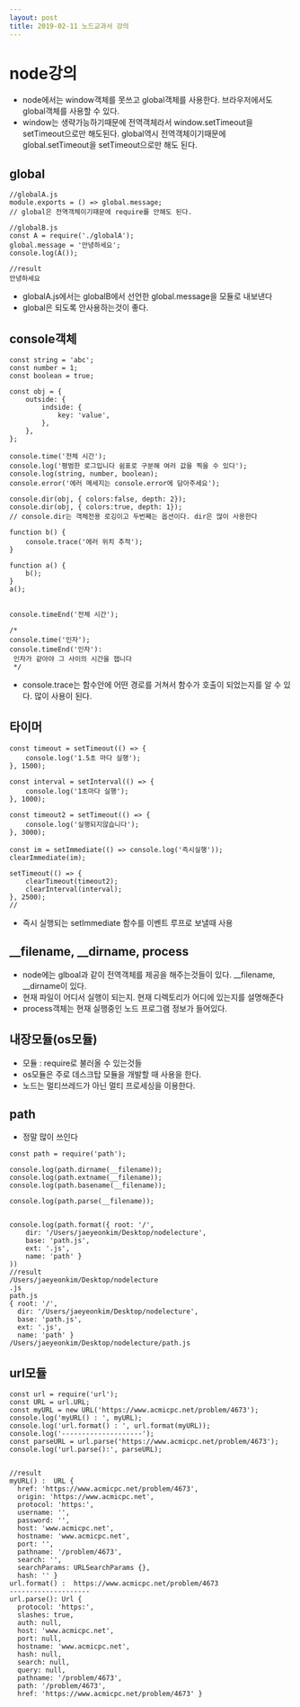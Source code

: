 ```yaml
---
layout: post
title: 2019-02-11 노드교과서 강의
---
```


node강의
=

- node에서는 window객체를 못쓰고 global객체를 사용한다. 브라우저에서도 global객체를 사용할 수 있다.
- window는 생략가능하기때문에 전역객체라서 window.setTimeout을 setTimeout으로만 해도된다. global역시 전역객체이기때문에 global.setTimeout을 setTimeout으로만 해도 된다.


## global

```
//globalA.js
module.exports = () => global.message;
// global은 전역객체이기때문에 require를 안해도 된다.

//globalB.js
const A = require('./globalA');
global.message = '안녕하세요';
console.log(A());

//result
안녕하세요
```
- globalA.js에서는 globalB에서 선언한 global.message을 모듈로 내보낸다
- global은 되도록 안사용하는것이 좋다.

## console객체

```
const string = 'abc';
const number = 1;
const boolean = true;

const obj = {
    outside: {
        indside: {
            key: 'value',
        },
    },
};

console.time('전체 시간');
console.log('평범한 로그입니다 쉼표로 구분해 여러 값을 찍을 수 있다');
console.log(string, number, boolean);
console.error('에러 메세지는 console.error에 담아주세요');

console.dir(obj, { colors:false, depth: 2});
console.dir(obj, { colors:true, depth: 1});
// console.dir는 객체전용 로깅이고 두번째는 옵션이다. dir은 많이 사용한다

function b() {
    console.trace('에러 위치 추적');
}

function a() {
    b();
}
a();


console.timeEnd('전체 시간');

/*
console.time('인자');
console.timeEnd('인자'):
 인자가 같아야 그 사이의 시간을 잽니다
 */
```
- console.trace는 함수안에 어떤 경로를 거쳐서 함수가 호출이 되었는지를 알 수 있다. 많이 사용이 된다.


## 타이머

```
const timeout = setTimeout(() => {
    console.log('1.5초 마다 실행');
}, 1500);

const interval = setInterval(() => {
    console.log('1초마다 실행');
}, 1000);

const timeout2 = setTimeout(() => {
    console.log('실행되지않습니다');
}, 3000);

const im = setImmediate(() => console.log('즉시실행'));
clearImmediate(im);

setTimeout(() => {
    clearTimeout(timeout2);
    clearInterval(interval);
}, 2500);
//
```
- 즉시 실행되는 setImmediate 함수를 이벤트 루프로 보낼때 사용


## __filename, __dirname, process

- node에는 glboal과 같이 전역객체를 제공을 해주는것들이 있다. __filename, __dirname이 있다.
- 현재 파일이 어디서 실행이 되는지. 현재 디렉토리가 어디에 있는지를 설명해준다
- process객체는 현재 실행중인 노드 프로그램 정보가 들어있다.


## 내장모듈(os모듈)

- 모듈 : require로 불러올 수 있는것들
- os모듈은 주로 데스크탑 모듈을 개발할 때 사용을 한다.
- 노드는 멀티쓰레드가 아닌 멀티 프로세싱을 이용한다.

## path

- 정말 많이 쓰인다
```
const path = require('path');

console.log(path.dirname(__filename));
console.log(path.extname(__filename));
console.log(path.basename(__filename));

console.log(path.parse(__filename));


console.log(path.format({ root: '/',
    dir: '/Users/jaeyeonkim/Desktop/nodelecture',
    base: 'path.js',
    ext: '.js',
    name: 'path' }
))
//result
/Users/jaeyeonkim/Desktop/nodelecture
.js
path.js
{ root: '/',
  dir: '/Users/jaeyeonkim/Desktop/nodelecture',
  base: 'path.js',
  ext: '.js',
  name: 'path' }
/Users/jaeyeonkim/Desktop/nodelecture/path.js

```

## url모듈

```
const url = require('url');
const URL = url.URL;
const myURL = new URL('https://www.acmicpc.net/problem/4673');
console.log('myURL() : ', myURL);
console.log('url.format() : ', url.format(myURL));
console.log('--------------------');
const parseURL = url.parse('https://www.acmicpc.net/problem/4673');
console.log('url.parse():', parseURL);


//result
myURL() :  URL {
  href: 'https://www.acmicpc.net/problem/4673',
  origin: 'https://www.acmicpc.net',
  protocol: 'https:',
  username: '',
  password: '',
  host: 'www.acmicpc.net',
  hostname: 'www.acmicpc.net',
  port: '',
  pathname: '/problem/4673',
  search: '',
  searchParams: URLSearchParams {},
  hash: '' }
url.format() :  https://www.acmicpc.net/problem/4673
--------------------
url.parse(): Url {
  protocol: 'https:',
  slashes: true,
  auth: null,
  host: 'www.acmicpc.net',
  port: null,
  hostname: 'www.acmicpc.net',
  hash: null,
  search: null,
  query: null,
  pathname: '/problem/4673',
  path: '/problem/4673',
  href: 'https://www.acmicpc.net/problem/4673' }
```
